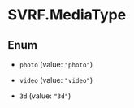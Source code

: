 # SVRF.MediaType

## Enum


* `photo` (value: `"photo"`)

* `video` (value: `"video"`)

* `3d` (value: `"3d"`)


